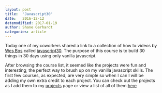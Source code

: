 ```yaml
---
layout: post
title:  "Javascript30"
date:   2016-12-12
datemodified: 2017-01-19
author: Shane Gerhardt
categories: article
---
```

Today one of my coworkers shared a link to a collection of how to videos by [Wes Bos][wesbos] called [javascript30][javascript30].
The purpose of this course is to build 30 things in 30 days using only vanilla javascript.

After browsing the course list, it seemed like the projects were fun and interesting; the perfect way to brush up on my vanilla javascript skills. The first few courses, as expected, are very simple so when I can I will be adding my own extra credit to each project. You can check out the projects as I add them to my [projects][projects] page or view a list of all of them [here][allprojects]

[wesbos]: http://wesbos.com/
[javascript30]: https://javascript30.com/
[allprojects]: https://www.shanegerhardt.com/javascript30/
[projects]: https://www.shanegerhardt.com/projects
